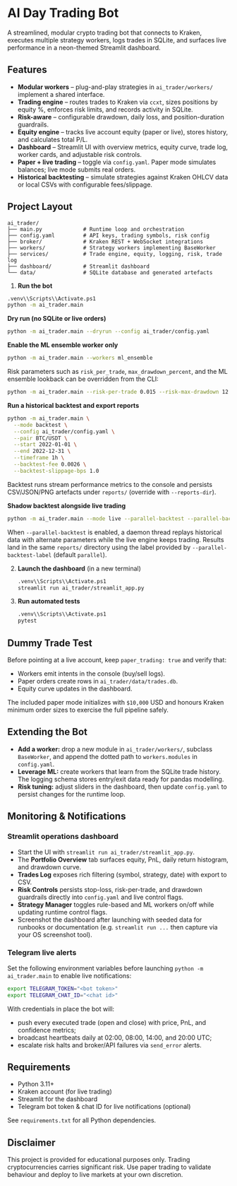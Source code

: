 # AI Day Trading Bot

A streamlined, modular crypto trading bot that connects to Kraken, executes multiple strategy workers, logs trades in SQLite, and surfaces live performance in a neon-themed Streamlit dashboard.

## Features

- **Modular workers** – plug-and-play strategies in `ai_trader/workers/` implement a shared interface.
- **Trading engine** – routes trades to Kraken via `ccxt`, sizes positions by equity %, enforces risk limits, and records activity in SQLite.
- **Risk-aware** – configurable drawdown, daily loss, and position-duration guardrails.
- **Equity engine** – tracks live account equity (paper or live), stores history, and calculates total P/L.
- **Dashboard** – Streamlit UI with overview metrics, equity curve, trade log, worker cards, and adjustable risk controls.
- **Paper + live trading** – toggle via `config.yaml`. Paper mode simulates balances; live mode submits real orders.
- **Historical backtesting** – simulate strategies against Kraken OHLCV data or local CSVs with configurable fees/slippage.

## Project Layout

```
ai_trader/
├── main.py             # Runtime loop and orchestration
├── config.yaml         # API keys, trading symbols, risk config
├── broker/             # Kraken REST + WebSocket integrations
├── workers/            # Strategy workers implementing BaseWorker
├── services/           # Trade engine, equity, logging, risk, trade log
├── dashboard/          # Streamlit dashboard
└── data/               # SQLite database and generated artefacts
```


1. **Run the bot**

```bash
.venv\\Scripts\\Activate.ps1
python -m ai_trader.main
```

**Dry run (no SQLite or live orders)**

```bash
python -m ai_trader.main --dryrun --config ai_trader/config.yaml
```

**Enable the ML ensemble worker only**

```bash
python -m ai_trader.main --workers ml_ensemble
```

Risk parameters such as `risk_per_trade`, `max_drawdown_percent`, and the ML ensemble lookback can be overridden from the CLI:

```bash
python -m ai_trader.main --risk-per-trade 0.015 --risk-max-drawdown 12 --ml-window-size 200
```

**Run a historical backtest and export reports**

```bash
python -m ai_trader.main \
  --mode backtest \
  --config ai_trader/config.yaml \
  --pair BTC/USDT \
  --start 2022-01-01 \
  --end 2022-12-31 \
  --timeframe 1h \
  --backtest-fee 0.0026 \
  --backtest-slippage-bps 1.0
```

Backtest runs stream performance metrics to the console and persists CSV/JSON/PNG artefacts under `reports/` (override with `--reports-dir`).

**Shadow backtest alongside live trading**

```bash
python -m ai_trader.main --mode live --parallel-backtest --parallel-backtest-start 2023-01-01 --parallel-backtest-end 2023-03-01
```

When `--parallel-backtest` is enabled, a daemon thread replays historical data with alternate parameters while the live engine keeps trading. Results land in the same `reports/` directory using the label provided by `--parallel-backtest-label` (default `parallel`).

2. **Launch the dashboard** (in a new terminal)

   ```bash
   .venv\\Scripts\\Activate.ps1
   streamlit run ai_trader/streamlit_app.py
   ```

3. **Run automated tests**

   ```bash
   .venv\\Scripts\\Activate.ps1
   pytest
   ```

## Dummy Trade Test

Before pointing at a live account, keep `paper_trading: true` and verify that:

- Workers emit intents in the console (buy/sell logs).
- Paper orders create rows in `ai_trader/data/trades.db`.
- Equity curve updates in the dashboard.

The included paper mode initializes with `$10,000` USD and honours Kraken minimum order sizes to exercise the full pipeline safely.

## Extending the Bot

- **Add a worker:** drop a new module in `ai_trader/workers/`, subclass `BaseWorker`, and append the dotted path to `workers.modules` in `config.yaml`.
- **Leverage ML:** create workers that learn from the SQLite trade history. The logging schema stores entry/exit data ready for pandas modelling.
- **Risk tuning:** adjust sliders in the dashboard, then update `config.yaml` to persist changes for the runtime loop.

## Monitoring & Notifications

### Streamlit operations dashboard

- Start the UI with `streamlit run ai_trader/streamlit_app.py`.
- The **Portfolio Overview** tab surfaces equity, PnL, daily return histogram, and drawdown curve.
- **Trades Log** exposes rich filtering (symbol, strategy, date) with export to CSV.
- **Risk Controls** persists stop-loss, risk-per-trade, and drawdown guardrails directly into `config.yaml` and live control flags.
- **Strategy Manager** toggles rule-based and ML workers on/off while updating runtime control flags.
- Screenshot the dashboard after launching with seeded data for runbooks or documentation (e.g. `streamlit run ...` then capture via your OS screenshot tool).

### Telegram live alerts

Set the following environment variables before launching `python -m ai_trader.main` to enable live notifications:

```bash
export TELEGRAM_TOKEN="<bot token>"
export TELEGRAM_CHAT_ID="<chat id>"
```

With credentials in place the bot will:

- push every executed trade (open and close) with price, PnL, and confidence metrics;
- broadcast heartbeats daily at 02:00, 08:00, 14:00, and 20:00 UTC;
- escalate risk halts and broker/API failures via `send_error` alerts.

## Requirements

- Python 3.11+
- Kraken account (for live trading)
- Streamlit for the dashboard
- Telegram bot token & chat ID for live notifications (optional)

See `requirements.txt` for all Python dependencies.

## Disclaimer

This project is provided for educational purposes only. Trading cryptocurrencies carries significant risk. Use paper trading to validate behaviour and deploy to live markets at your own discretion.
